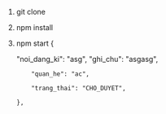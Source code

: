 1.  git clone <repo>

2.  npm install

3.  npm start
    {

    "noi_dang_ki": "asg",
    "ghi_chu": "asgasg",

            "quan_he": "ac",

            "trang_thai": "CHO_DUYET",

        },
